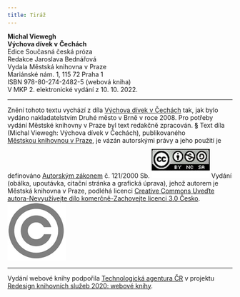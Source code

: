 ```yaml
---
title: Tiráž
---
```


**Michal Viewegh    
Výchova dívek v** **Čechách**  
Edice Současná česká próza  
Redakce Jaroslava Bednářová  
Vydala Městská knihovna v Praze  
Mariánské nám. 1, 115 72 Praha 1  
ISBN 978-80-274-2482-5 (webová kniha)  
V MKP 2. elektronické vydání z 10. 10. 2022.

***

Znění tohoto textu vychází z díla [Výchova dívek v Čechách](https://search.mlp.cz/cz/titul/vychova-divek-v-cechach/3984978/) tak, jak bylo vydáno nakladatelstvím Druhé město v Brně v roce 2008. Pro potřeby vydání Městské knihovny v Praze byl text redakčně zpracován.
**§**
Text díla (Michal Viewegh: Výchova dívek v Čechách), publikovaného [Městskou knihovnou v Praze](https://www.mlp.cz/cz/), je vázán autorskými právy a jeho použití je definováno [Autorským zákonem](https://www.mkcr.cz/predpisy-zakonu-709.html) č. 121/2000 Sb.
[![image001.jpg](./resources/image001_fmt.jpeg)](https://creativecommons.org/licenses/by-nc-sa/3.0/cz/)
Vydání (obálka, upoutávka, citační stránka a grafická úprava), jehož autorem je Městská knihovna v Praze, podléhá licenci [Creative Commons Uveďte autora-Nevyužívejte dílo komerčně-Zachovejte licenci 3.0 Česko](https://creativecommons.org/licenses/by-nc-sa/3.0/cz/).
![image002.jpg](./resources/image002_fmt.jpeg)

***

Vydání webové knihy podpořila [Technologická agentura ČR](https://www.tacr.cz/) v projektu [Redesign knihovních služeb 2020: webové knihy](https://starfos.tacr.cz/cs/project/TL04000391).